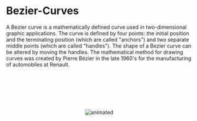 # Bezier-Curves
A Bezier curve is a mathematically defined curve used in two-dimensional graphic applications. The curve is defined by four points: the initial position and the terminating position (which are called "anchors") and two separate middle points (which are called "handles"). The shape of a Bezier curve can be altered by moving the handles. The mathematical method for drawing curves was created by Pierre Bézier in the late 1960's for the manufacturing of automobiles at Renault.


<br>
<br>
<br>
<br>
<br>

<p align="center">
  <img src="https://user-images.githubusercontent.com/43723938/171910403-db40aa22-9c3e-4bae-9efb-e0e54a4034ca.gif" alt="animated" />
</p>
